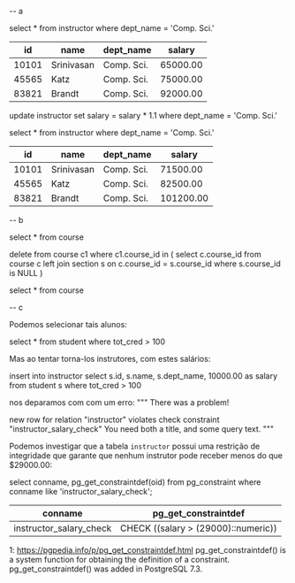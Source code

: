 -- a

select *
from instructor
where dept_name = 'Comp. Sci.'

| id    | name       | dept_name  | salary   |
| ----- | ---------- | ---------- | -------- |
| 10101 | Srinivasan | Comp. Sci. | 65000.00 |
| 45565 | Katz       | Comp. Sci. | 75000.00 |
| 83821 | Brandt     | Comp. Sci. | 92000.00 |


update instructor
set salary = salary * 1.1
where dept_name = 'Comp. Sci.'

select *
from instructor
where dept_name = 'Comp. Sci.'

| id    | name       | dept_name  | salary    |
| ----- | ---------- | ---------- | --------- |
| 10101 | Srinivasan | Comp. Sci. | 71500.00  |
| 45565 | Katz       | Comp. Sci. | 82500.00  |
| 83821 | Brandt     | Comp. Sci. | 101200.00 |

-- b

select * from course

delete from course c1
where c1.course_id in (
  select c.course_id
  from course c
  left join section s
   on c.course_id = s.course_id
  where s.course_id is NULL
)

select * from course

-- c

Podemos selecionar tais alunos:

select *
from student
where tot_cred > 100

Mas ao tentar torna-los instrutores, com estes salários:

insert into instructor
select s.id, s.name, s.dept_name, 10000.00 as salary
  from student s
  where tot_cred > 100

nos deparamos com com um erro:
"""
There was a problem!

new row for relation "instructor" violates check constraint "instructor_salary_check"
You need both a title, and some query text.
"""

Podemos investigar que a tabela `instructor` possui uma restrição de integridade que garante que nenhum instrutor pode receber menos do que $29000.00:

select conname, pg_get_constraintdef(oid)
  from pg_constraint
  where conname like 'instructor_salary_check';

| conname                 | pg_get_constraintdef                |
| ----------------------- | ----------------------------------- |
| instructor_salary_check | CHECK ((salary > (29000)::numeric)) |


1: https://pgpedia.info/p/pg_get_constraintdef.html
pg_get_constraintdef() is a system function for obtaining the definition of a constraint.
pg_get_constraintdef() was added in PostgreSQL 7.3.